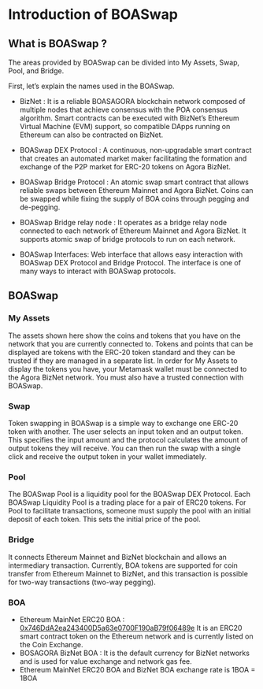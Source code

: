 # Introduction of BOASwap

## What is BOASwap ?

The areas provided by BOASwap can be divided into My Assets, Swap, Pool, and Bridge.

First, let’s explain the names used in the BOASwap.

- BizNet : It is a reliable BOASAGORA blockchain network composed of multiple nodes that achieve consensus with the POA consensus algorithm. Smart contracts can be executed with BizNet’s Ethereum Virtual Machine (EVM) support, so compatible DApps running on Ethereum can also be contracted on BizNet.

- BOASwap DEX Protocol : A continuous, non-upgradable smart contract that creates an automated market maker  facilitating the formation and exchange of the P2P market for ERC-20 tokens on Agora BizNet.

- BOASwap Bridge Protocol : An atomic swap smart contract that allows reliable swaps between Ethereum Mainnet and Agora BizNet. Coins can be swapped while fixing the supply of BOA coins through pegging and de-pegging.

- BOASwap Bridge relay node : It operates as a bridge relay node connected to each network of Ethereum Mainnet and Agora BizNet. It supports atomic swap of bridge protocols to run on each network.

- BOASwap Interfaces: Web interface that allows easy interaction with BOASwap DEX Protocol and Bridge Protocol. The interface is one of many ways to interact with BOASwap protocols.


## BOASwap

### My Assets
The assets shown here show the coins and tokens that you have on the network that you are currently connected to.
Tokens and points that can be displayed are tokens with the ERC-20 token standard and they can be trusted if they are managed in a separate list.
In order for My Assets to display the tokens you have, your Metamask wallet must be connected to the Agora BizNet network. You must also have a trusted connection with BOASwap.

### Swap
Token swapping in BOASwap is a simple way to exchange one ERC-20 token with another.
The user selects an input token and an output token. This specifies the input amount and the protocol calculates the amount of output tokens they will receive.
You can then run the swap with a single click and receive the output token in your wallet immediately.

### Pool
The BOASwap Pool is a liquidity pool for the BOASwap DEX Protocol.
Each BOASwap Liquidity Pool is a trading place for a pair of ERC20 tokens.
For Pool to facilitate transactions, someone must supply the pool with an initial deposit of each token. This sets the initial price of the pool.

### Bridge
It connects Ethereum Mainnet and BizNet blockchain and allows an intermediary transaction.
Currently, BOA tokens are supported for coin transfer from Ethereum Mainnet to BizNet, and this transaction is possible for two-way transactions (two-way pegging).

### BOA
* Ethereum MainNet ERC20 BOA : [0x746DdA2ea243400D5a63e0700F190aB79f06489e](https://etherscan.io/token/0x746dda2ea243400d5a63e0700f190ab79f06489e) It is an ERC20 smart contract token on the Ethereum network and is currently listed on the Coin Exchange.
* BOSAGORA BizNet BOA : It is the default currency for BizNet networks and is used for value exchange and network gas fee.
* Ethereum MainNet ERC20 BOA and BizNet BOA exchange rate is 1BOA = 1BOA
